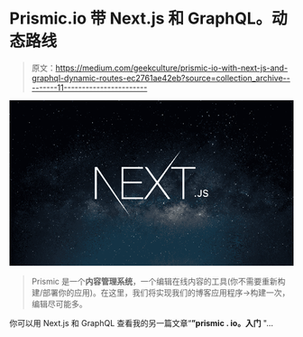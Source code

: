 # Prismic.io 带 Next.js 和 GraphQL。动态路线

> 原文：<https://medium.com/geekculture/prismic-io-with-next-js-and-graphql-dynamic-routes-ec2761ae42eb?source=collection_archive---------11----------------------->

![](img/1a63c24ea5c3ef8573e2b8c90f5995b9.png)

> Prismic 是一个**内容管理系统**，一个编辑在线内容的工具(你不需要重新构建/部署你的应用)。在这里，我们将实现我们的博客应用程序→构建一次，编辑尽可能多。

你可以用 Next.js 和 GraphQL 查看我的另一篇文章“**”prismic . io。入门** "…